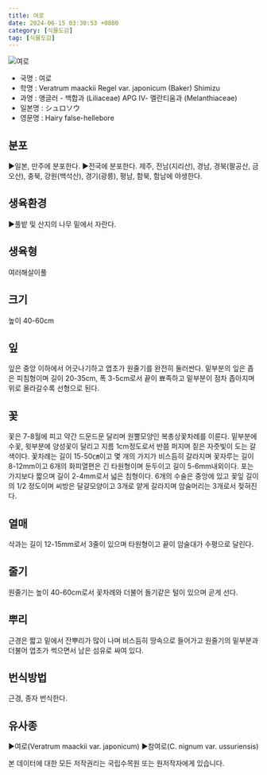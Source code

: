 ```yaml
---
title: 여로
date: 2024-06-15 03:30:53 +0800
category: [식물도감]
tag: [식물도감]
---
```




![여로](/fileUpload/plants/basic/Liliaceae/Veratrum/6101/1_th2.JPG)
- 국명 : 여로
- 학명 : Veratrum maackii Regel var. japonicum (Baker) Shimizu
- 과명 : 앵글러 - 백합과 (Liliaceae) APG Ⅳ- 멜란티움과 (Melanthiaceae)
- 일본명 : シュロソウ
- 영문명 : Hairy false-hellebore


## 분포
▶일본, 만주에 분포한다.▶전국에 분포한다. 제주, 전남(지리산), 경남, 경북(팔공산, 금오산), 충북, 강원(백석산), 경기(광릉), 평남, 함북, 함남에 야생한다.
## 생육환경
▶풀밭 및 산지의 나무 밑에서 자란다.
## 생육형
여러해살이풀
## 크기
높이 40-60cm
## 잎
잎은 중앙 이하에서 어긋나기하고 엽초가 원줄기를 완전히 둘러싼다. 밑부분의 잎은 좁은 피침형이며 길이 20-35cm, 폭 3-5cm로서 끝이 뾰족하고 밑부분이 점차 좁아지며 위로 올라갈수록 선형으로 된다.
## 꽃
꽃은 7-8월에 피고 약간 드문드문 달리며 원뿔모양인 복총상꽃차례를 이룬다. 밑부분에 수꽃, 윗부분에 양성꽃이 달리고 지름 1cm정도로서 반쯤 퍼지며 짙은 자줏빛이 도는 갈색이다. 꽃차례는 길이 15-50㎝이고 몇 개의 가지가 비스듬히 갈라지며 꽃자루는 길이 8-12mm이고 6개의 화피열편은 긴 타원형이며 둔두이고 길이 5-6mm내외이다. 포는 가지보다 짧으며 길이 2-4mm로서 넓은 침형이다. 6개의 수술은 중앙에 있고 꽃잎 길이의 1/2 정도이며 씨방은 달걀모양이고 3개로 얕게 갈라지며 암술머리는 3개로서 젖혀진다.
## 열매
삭과는 길이 12-15mm로서 3줄이 있으며 타원형이고 끝이 암술대가 수평으로 달린다.
## 줄기
원줄기는 높이 40-60cm로서 꽃차례와 더불어 돌기같은 털이 있으며 곧게 선다.
## 뿌리
근경은 짧고 밑에서 잔뿌리가 많이 나며 비스듬히 땅속으로 들어가고 원줄기의 밑부분과 더불어 엽초가 썩으면서 남은 섬유로 싸여 있다.
## 번식방법
근경, 종자 번식한다.
## 유사종
▶여로(Veratrum maackii var. japonicum) ▶참여로(C. nignum var. ussuriensis)






본 데이터에 대한 모든 저작권리는 국립수목원 또는 원저작자에게 있습니다.
